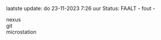 laatste update: 
do 23-11-2023  7:26   uur 
Status: FAALT - fout - 
<div class="service R">nexus</div><div class="service R">git</div><div class="service Y">microstation</div>